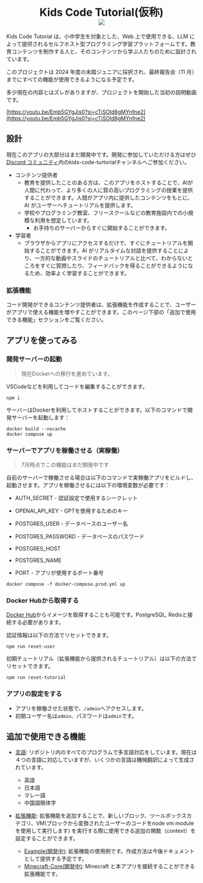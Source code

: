 <h1 align="center">
Kids Code Tutorial(仮称) <br /> <a href="https://github.com/google/blockly"><img src="https://tinyurl.com/built-on-blockly" /> </a>
</h1>

Kids Code Tutorial は、小中学生を対象とした、Web 上で使用できる、LLM によって提供されるセルフホスト型プログラミング学習プラットフォームです。教育コンテンツを制作する人と、そのコンテンツから学ぶ人たちのために設計されています。

このプロジェクトは 2024 年度の未踏ジュニアに採択され、最終報告会（11 月）までにすべての機能が使用できるようになる予定です。

多少現在の内容とはズレがありますが、プロジェクトを開始した当初の説明動画です。

[https://youtu.be/Emb5GYgJis0?si=cTiSOld8gMYnfne2](https://youtu.be/Emb5GYgJis0?si=cTiSOld8gMYnfne2)

## 設計

現在このアプリの大部分はまだ開発中です。開発に参加していただける方はぜひ[Discord コミュニティ](https://discord.gg/nAmPrUzVsN)内のkids-code-turtorialチャンネルへご参加ください。

- コンテンツ提供者
  - 教育を提供したことのある方は、このアプリをホストすることで、AIが人間に代わって、より多くの人に質の高いプログラミングの授業を提供することができます。人間がアプリ内に提供したコンテンツをもとに、AI がユーザーへチュートリアルを提供します。
  - 学校やプログラミング教室、フリースクールなどの教育施設内での小規模な利用を想定しています。
    - お手持ちのサーバーからすぐに開始することができます。
- 学習者
  - ブラウザからアプリにアクセスするだけで、すぐにチュートリアルを開始することができます。AI がリアルタイムな対話を提供することにより、一方的な動画やスライドのチュートリアルと比べて、わからないところをすぐに質問したり、フィードバックを得ることができるようになるため、効率よく学習することができます。

### 拡張機能
コード開発ができるコンテンツ提供者は、拡張機能を作成することで、ユーザーがアプリで使える機能を増やすことができます。このページ下部の「追加で使用できる機能」セクションをご覧ください。

## アプリを使ってみる

### 開発サーバーの起動

> 現在Dockerへの移行を進めています。

VSCodeなどを利用してコードを編集することができます。
```
npm i
```

サーバーはDockerを利用してホストすることができます。以下のコマンドで開発サーバーを起動します：
```
docker build --nocache
docker compose up
```

### サーバーでアプリを稼働させる（実稼働）

> 7月時点でこの機能はまだ開発中です

自前のサーバーで稼働させる場合は以下のコマンドで実稼働アプリをビルドし、起動させます。アプリを稼働させるには以下の環境変数が必要です：
 - AUTH_SECRET - 認証設定で使用するシークレット
 - OPENAI_API_KEY - GPTを使用するためのキー
 - POSTGRES_USER - データベースのユーザー名
 - POSTGRES_PASSWORD - データベースのパスワード
 - POSTGRES_HOST
 - POSTGRES_NAME

 - PORT - アプリが使用するポート番号

```
docker compose -f docker-compose.prod.yml up
```

### Docker Hubから取得する
[Docker Hub](https://hub.docker.com/r/soumame/code-tutorial-app)からイメージを取得することも可能です。PostgreSQL, Redisと接続する必要があります。


認証情報は以下の方法でリセットできます。
```
npm run reset-user
```

初期チュートリアル（拡張機能から提供されるチュートリアル）は以下の方法でリセットできます。
```
npm run reset-tutorial
```
### アプリの設定をする

- アプリを稼働させた状態で、`/admin`へアクセスします。
- 初期ユーザー名は`admin`、パスワードは`admin`です。

## 追加で使用できる機能

- [言語](src/i18n/): リポジトリ内のすべてのプログラムで多言語対応をしています。現在は４つの言語に対応していますが、いくつかの言語は機械翻訳によって生成されています。

  - 英語
  - 日本語
  - マレー語
  - 中国語簡体字

- [拡張機能](src/extensions/): 拡張機能を追加することで、新しいブロック、ツールボックスカテゴリ、VM(ブロックから変換されたユーザーのコードをnode vm moduleを使用して実行します) を実行する際に使用できる追加の関数（context）を設定することができます。
  - [Example(開発中)](src/extensions/Example/): 拡張機能の使用例です。作成方法は今後ドキュメントとして提供する予定です。
  - [Minecraft-Core(開発中)](src/extensions/Minecraft-Core/): Minecraft と本アプリを接続することができる拡張機能です。
